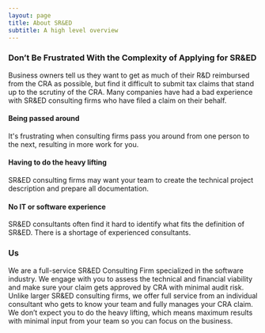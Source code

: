```yaml
---
layout: page
title: About SR&ED
subtitle: A high level overview
---
```





### Don’t Be Frustrated With the Complexity of Applying for SR&ED

Business owners tell us they want to get as much of their R&D reimbursed from the CRA as possible, but find it difficult to submit tax claims that stand up to the scrutiny of the CRA. Many companies have had a bad experience with SR&ED consulting firms who have filed a claim on their behalf.

#### Being passed around

It's frustrating when consulting firms pass you around from one person to the next, resulting in more work for you.


#### Having to do the heavy lifting

SR&ED consulting firms may want your team to create the technical project description and prepare all documentation.


#### No IT or software experience


SR&ED consultants often find it hard to identify what fits the definition of SR&ED. There is a shortage of experienced consultants.

### Us

We are a full-service SR&ED Consulting Firm specialized in the software industry.
We engage with you to assess the technical and financial viability and make sure your claim gets approved by CRA with minimal audit risk.
Unlike larger SR&ED consulting firms, we offer full service from an individual consultant who gets to know your team and fully manages your CRA claim.
We don’t expect you to do the heavy lifting, which means maximum results with minimal input from your team so you can focus on the business.
